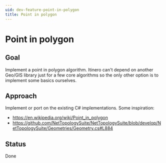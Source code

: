 ```yaml
---
uid: dev-feature-point-in-polygon
title: Point in polygon
---
```


# Point in polygon

## Goal

Implement a point in polygon algorithm. Itinero can't depend on another Geo/GIS library just for a few core algorithms so the only other option is to implement some basics ourselves.

## Approach

Implement or port on the existing C# implementations. Some inspiration:

- https://en.wikipedia.org/wiki/Point_in_polygon
- https://github.com/NetTopologySuite/NetTopologySuite/blob/develop/NetTopologySuite/Geometries/Geometry.cs#L884

## Status

Done